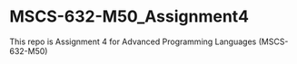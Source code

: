 # MSCS-632-M50_Assignment4
This repo is Assignment 4 for Advanced Programming Languages (MSCS-632-M50)
